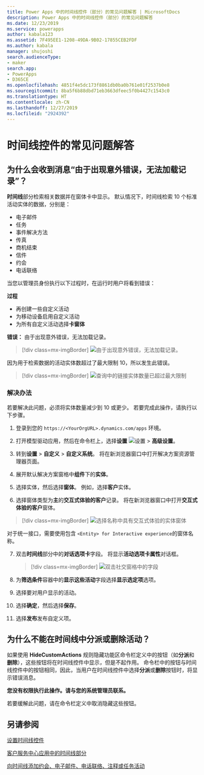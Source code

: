 ```yaml
---
title: Power Apps 中的时间线控件（部分）的常见问题解答 | MicrosoftDocs
description: Power Apps 中的时间线控件（部分）的常见问题解答
ms.date: 12/23/2019
ms.service: powerapps
author: kabala123
ms.assetid: 7F495EE1-1208-49DA-9B02-17855CEB2FDF
ms.author: kabala
manager: shujoshi
search.audienceType:
- maker
search.app:
- PowerApps
- D365CE
ms.openlocfilehash: 4851f4e5dc173f8861db0ba0b761e01f2537b0e8
ms.sourcegitcommit: 8ba5f6b88dbd71eb3663dfeec5f0b4427c1543c0
ms.translationtype: HT
ms.contentlocale: zh-CN
ms.lasthandoff: 12/27/2019
ms.locfileid: "2924392"
---
```

# <a name="faqs-for-timeline-control"></a>时间线控件的常见问题解答

## <a name="why-do-i-receive-the-message-records-could-not-be-loaded-because-of-unexpected-error"></a>为什么会收到消息“由于出现意外错误，无法加载记录”？

**时间线**部分检索相关数据并在窗体卡中显示。 默认情况下，时间线检索 10 个标准活动实体的数据，分别是：

-   电子邮件
-   任务
-   事件解决方法
-   传真
-   商机结束
-   信件
-   约会
-   电话联络

当您以管理员身份执行以下过程时，在运行时用户将看到错误：

**过程**
-   再创建一些自定义活动
-   为移动设备启用自定义活动
-   为所有自定义活动选择**卡窗体** 

**错误：** 由于出现意外错误，无法加载记录。

   > [!div class=mx-imgBorder] 
   > ![由于出现意外错误，无法加载记录。](media/timeline-error1.png "由于出现意外错误，无法加载记录。")

因为用于检索数据的活动实体数超过了最大限制 10，所以发生此错误。

   > [!div class=mx-imgBorder] 
   > ![查询中的链接实体数量已超过最大限制](media/timeline-error2.png "[查询中的链接实体数量已超过最大限制")

### <a name="workaround"></a>解决办法

若要解决此问题，必须将实体数量减少到 10 或更少。 若要完成此操作，请执行以下步骤。

1.  登录到您的 `https://<YourOrgURL>.dynamics.com/apps` 环境。

2.  打开模型驱动应用，然后在命令栏上，选择**设置** ![设置](../model-driven-apps/media/powerapps-gear.png) > **高级设置**。

3.  转到**设置** > **自定义** > **自定义系统**。 将在新浏览器窗口中打开解决方案资源管理器页面。

4.  展开默认解决方案窗格中**组件**下的**实体**。

5.  选择实体，然后选择**窗体**。 例如，选择**客户**实体。

6.  选择窗体类型为**主**的**交互式体验的客户**记录。 将在新浏览器窗口中打开**交互式体验的客户**窗体。

   > [!div class=mx-imgBorder] 
   > ![选择名称中具有交互式体验的实体窗体](media/account-interactive-experience.png "选择名称中具有交互式体验的实体窗体")

   对于统一接口，需要使用包含 `<Entity> for Interactive experience`的窗体名称。

7.  双击**时间线**部分中的**对话选项卡**字段。 将显示**活动选项卡属性**对话框。

    > [!div class=mx-imgBorder] 
    > ![双击社交窗格中的字段](media/timeline-conversation-tabs-field.png "双击社交窗格中的字段")  

8.  为**筛选条件**容器中的**显示这些活动**字段选择**显示选定项**选项。

9.  选择要对用户显示的活动。

10. 选择**确定**，然后选择**保存**。

11. 选择**发布**发布自定义项。


## <a name="why-i-cant-assign-or-delete-an-activity-from-the-timeline"></a>为什么不能在时间线中分派或删除活动？

如果使用 **HideCustomActions** 规则隐藏功能区命令栏定义中的按钮（如**分派**和**删除**），这些按钮将在时间线控件中显示，但是不起作用。 命令栏中的按钮与时间线控件中的按钮相同，因此，当用户在时间线控件中选择**分派**或**删除**按钮时，将显示错误消息。

**您没有权限执行此操作。请与您的系统管理员联系。**

若要缓解此问题，请在命令栏定义中取消隐藏这些按钮。

## <a name="see-also"></a>另请参阅

[设置时间线控件](set-up-timeline-control.md)

[客户服务中心应用中的时间线部分](https://docs.microsoft.com/dynamics365/customer-service/customer-service-hub-user-guide-basics#timeline)

[向时间线添加约会、电子邮件、电话联络、注释或任务活动](../../user/add-activities.md)
